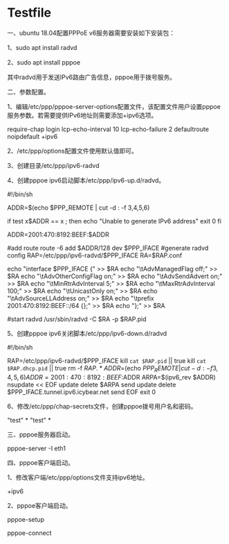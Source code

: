 # Testfile
一、ubuntu 18.04配置PPPoE v6服务器需要安装如下安装包：

1、sudo apt install radvd

2、sudo apt install pppoe

其中radvd用于发送IPv6路由广告信息，pppoe用于拨号服务。

二、参数配置。

1、编辑/etc/ppp/pppoe-server-options配置文件，该配置文件用户设置pppoe服务参数。若需要提供IPv6地址则需要添加+ipv6选项。

require-chap
login
lcp-echo-interval 10
lcp-echo-failure 2
defaultroute
noipdefault
+ipv6

2、/etc/ppp/options配置文件使用默认值即可。

3、创建目录/etc/ppp/ipv6-radvd

4、创建pppoe ipv6启动脚本/etc/ppp/ipv6-up.d/radvd。

#!/bin/sh

ADDR=$(echo $PPP_REMOTE | cut -d : -f 3,4,5,6)

if test x$ADDR == x ; then
    echo "Unable to generate IPv6 address"
    exit 0
fi

ADDR=2001:470:8192:BEEF:$ADDR

#add route
route -6 add $ADDR/128 dev $PPP_IFACE
#generate radvd config
RAP=/etc/ppp/ipv6-radvd/$PPP_IFACE
RA=$RAP.conf

echo "interface $PPP_IFACE {" >> $RA
echo "\tAdvManagedFlag off;" >> $RA
echo "\tAdvOtherConfigFlag on;" >> $RA
echo "\tAdvSendAdvert on;" >> $RA
echo "\tMinRtrAdvInterval 5;" >> $RA
echo "\tMaxRtrAdvInterval 100;" >> $RA
echo "\tUnicastOnly on;" >> $RA
echo "\tAdvSourceLLAddress on;" >> $RA
echo "\tprefix 2001:470:8192:BEEF::/64 {};" >> $RA
echo "};" >> $RA

#start radvd
/usr/sbin/radvd -C $RA -p $RAP.pid

5、创建pppoe ipv6关闭脚本/etc/ppp/ipv6-down.d/radvd

#!/bin/sh

RAP=/etc/ppp/ipv6-radvd/$PPP_IFACE
kill `cat $RAP.pid` || true
kill `cat $RAP.dhcp.pid` || true
rm -f $RAP.*
ADDR=$(echo $PPP_REMOTE | cut -d : -f 3,4,5,6)
ADDR=2001:470:8192:BEEF:$ADDR
ARPA=$(ipv6_rev $ADDR)
nsupdate << EOF
    update delete $ARPA
    send
    update delete $PPP_IFACE.tunnel.ipv6.icybear.net
    send
EOF
exit 0

6、修改/etc/ppp/chap-secrets文件，创建pppoe拨号用户名和密码。

"test" * "test" *

三、pppoe服务器启动。

pppoe-server -I eth1

四、pppoe客户端启动。

1、修改客户端/etc/ppp/options文件支持ipv6地址。

+ipv6

2、pppoe客户端启动。

pppoe-setup

pppoe-connect
